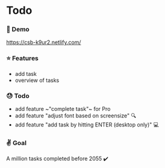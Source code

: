 # Todo

### :rocket: Demo

https://csb-k9ur2.netlify.com/

### :star: Features

- add task
- overview of tasks

### :sweat: Todo

- add feature ~"complete task"~ for Pro
- add feature "adjust font based on screensize" :mag:
- add feature "add task by hitting ENTER (desktop only)" :computer:

### :v: Goal

A million tasks completed before 2055 :heavy_check_mark:
